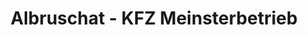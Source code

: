 ---
title: "Albruschat - KFZ Meinsterbetrieb"
url: /duesseldorf/albruschat-kfz-meinsterbetrieb/
shop: Autowerkstatt
---